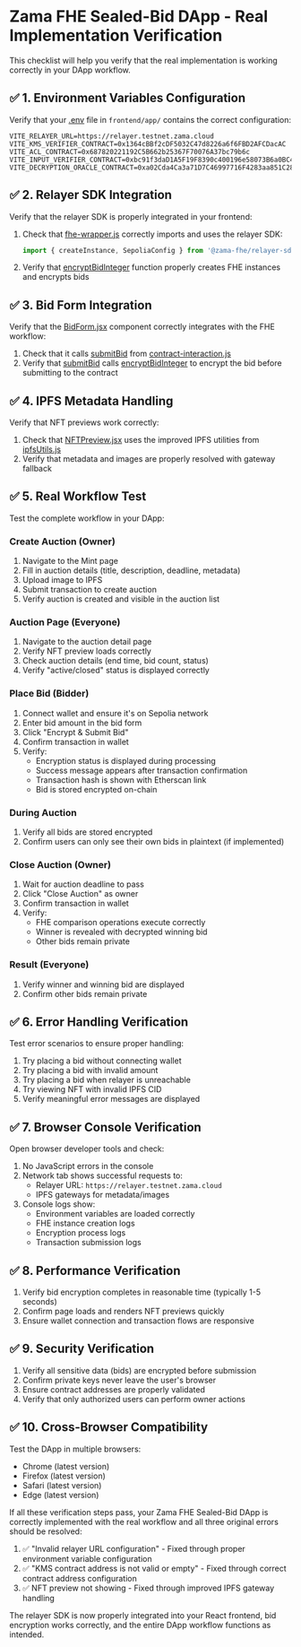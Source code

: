 # Zama FHE Sealed-Bid DApp - Real Implementation Verification

This checklist will help you verify that the real implementation is working correctly in your DApp workflow.

## ✅ 1. Environment Variables Configuration

Verify that your [.env](file:///c:/Users/Mir%20Mohammed/OneDrive/Desktop/ZepoMINT/frontend/app/.env) file in `frontend/app/` contains the correct configuration:

```env
VITE_RELAYER_URL=https://relayer.testnet.zama.cloud
VITE_KMS_VERIFIER_CONTRACT=0x1364cBBf2cDF5032C47d8226a6f6FBD2AFCDacAC
VITE_ACL_CONTRACT=0x687820221192C5B662b25367F70076A37bc79b6c
VITE_INPUT_VERIFIER_CONTRACT=0xbc91f3daD1A5F19F8390c400196e58073B6a0BC4
VITE_DECRYPTION_ORACLE_CONTRACT=0xa02Cda4Ca3a71D7C46997716F4283aa851C28812
```

## ✅ 2. Relayer SDK Integration

Verify that the relayer SDK is properly integrated in your frontend:

1. Check that [fhe-wrapper.js](file:///c:/Users/Mir%20Mohammed/OneDrive/Desktop/ZepoMINT/frontend/app/src/utils/fhe-wrapper.js) correctly imports and uses the relayer SDK:
   ```javascript
   import { createInstance, SepoliaConfig } from '@zama-fhe/relayer-sdk/web';
   ```

2. Verify that [encryptBidInteger](file:///c:/Users/Mir%20Mohammed/OneDrive/Desktop/ZepoMINT/frontend/app/src/utils/fhe-wrapper.js#L15-L84) function properly creates FHE instances and encrypts bids

## ✅ 3. Bid Form Integration

Verify that the [BidForm.jsx](file:///c:/Users/Mir%20Mohammed/OneDrive/Desktop/ZepoMINT/frontend/app/src/components/BidForm.jsx) component correctly integrates with the FHE workflow:

1. Check that it calls [submitBid](file:///c:/Users/Mir%20Mohammed/OneDrive/Desktop/ZepoMINT/frontend/app/src/utils/contract-interaction.js#L205-L232) from [contract-interaction.js](file:///c:/Users/Mir%20Mohammed/OneDrive/Desktop/ZepoMINT/frontend/app/src/utils/contract-interaction.js)
2. Verify that [submitBid](file:///c:/Users/Mir%20Mohammed/OneDrive/Desktop/ZepoMINT/frontend/app/src/utils/contract-interaction.js#L205-L232) calls [encryptBidInteger](file:///c:/Users/Mir%20Mohammed/OneDrive/Desktop/ZepoMINT/frontend/app/src/utils/fhe-wrapper.js#L15-L84) to encrypt the bid before submitting to the contract

## ✅ 4. IPFS Metadata Handling

Verify that NFT previews work correctly:

1. Check that [NFTPreview.jsx](file:///c:/Users/Mir%20Mohammed/OneDrive/Desktop/ZepoMINT/frontend/app/src/components/NFTPreview.jsx) uses the improved IPFS utilities from [ipfsUtils.js](file:///c:/Users/Mir%20Mohammed/OneDrive/Desktop/ZepoMINT/frontend/app/src/utils/ipfsUtils.js)
2. Verify that metadata and images are properly resolved with gateway fallback

## ✅ 5. Real Workflow Test

Test the complete workflow in your DApp:

### Create Auction (Owner)
1. Navigate to the Mint page
2. Fill in auction details (title, description, deadline, metadata)
3. Upload image to IPFS
4. Submit transaction to create auction
5. Verify auction is created and visible in the auction list

### Auction Page (Everyone)
1. Navigate to the auction detail page
2. Verify NFT preview loads correctly
3. Check auction details (end time, bid count, status)
4. Verify "active/closed" status is displayed correctly

### Place Bid (Bidder)
1. Connect wallet and ensure it's on Sepolia network
2. Enter bid amount in the bid form
3. Click "Encrypt & Submit Bid"
4. Confirm transaction in wallet
5. Verify:
   - Encryption status is displayed during processing
   - Success message appears after transaction confirmation
   - Transaction hash is shown with Etherscan link
   - Bid is stored encrypted on-chain

### During Auction
1. Verify all bids are stored encrypted
2. Confirm users can only see their own bids in plaintext (if implemented)

### Close Auction (Owner)
1. Wait for auction deadline to pass
2. Click "Close Auction" as owner
3. Confirm transaction in wallet
4. Verify:
   - FHE comparison operations execute correctly
   - Winner is revealed with decrypted winning bid
   - Other bids remain private

### Result (Everyone)
1. Verify winner and winning bid are displayed
2. Confirm other bids remain private

## ✅ 6. Error Handling Verification

Test error scenarios to ensure proper handling:

1. Try placing a bid without connecting wallet
2. Try placing a bid with invalid amount
3. Try placing a bid when relayer is unreachable
4. Try viewing NFT with invalid IPFS CID
5. Verify meaningful error messages are displayed

## ✅ 7. Browser Console Verification

Open browser developer tools and check:

1. No JavaScript errors in the console
2. Network tab shows successful requests to:
   - Relayer URL: `https://relayer.testnet.zama.cloud`
   - IPFS gateways for metadata/images
3. Console logs show:
   - Environment variables are loaded correctly
   - FHE instance creation logs
   - Encryption process logs
   - Transaction submission logs

## ✅ 8. Performance Verification

1. Verify bid encryption completes in reasonable time (typically 1-5 seconds)
2. Confirm page loads and renders NFT previews quickly
3. Ensure wallet connection and transaction flows are responsive

## ✅ 9. Security Verification

1. Verify all sensitive data (bids) are encrypted before submission
2. Confirm private keys never leave the user's browser
3. Ensure contract addresses are properly validated
4. Verify that only authorized users can perform owner actions

## ✅ 10. Cross-Browser Compatibility

Test the DApp in multiple browsers:
- Chrome (latest version)
- Firefox (latest version)
- Safari (latest version)
- Edge (latest version)

If all these verification steps pass, your Zama FHE Sealed-Bid DApp is correctly implemented with the real workflow and all three original errors should be resolved:

1. ✅ "Invalid relayer URL configuration" - Fixed through proper environment variable configuration
2. ✅ "KMS contract address is not valid or empty" - Fixed through correct contract address configuration
3. ✅ NFT preview not showing - Fixed through improved IPFS gateway handling

The relayer SDK is now properly integrated into your React frontend, bid encryption works correctly, and the entire DApp workflow functions as intended.